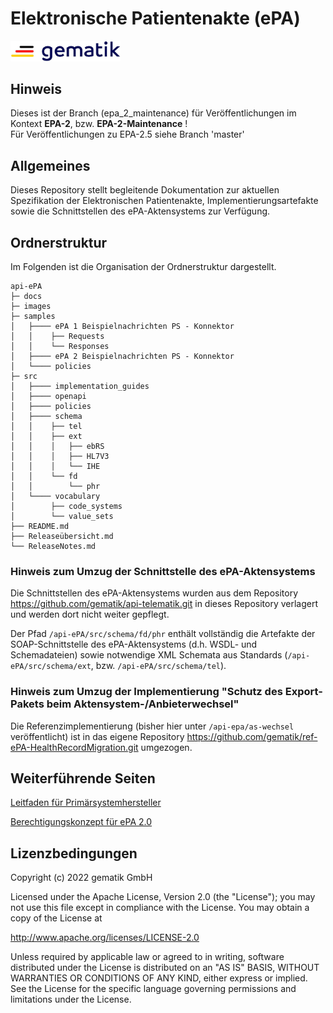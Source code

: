 # Elektronische Patientenakte (ePA)

<img src="images/gematik_logo.jpg" alt="gematik_logo" width="35%"/>


## Hinweis
Dieses ist der Branch (epa_2_maintenance) für Veröffentlichungen im Kontext **EPA-2**, bzw. **EPA-2-Maintenance** !<br/>
Für Veröffentlichungen zu EPA-2.5 siehe Branch 'master'
## Allgemeines

Dieses Repository stellt begleitende Dokumentation zur aktuellen Spezifikation der Elektronischen Patientenakte, Implementierungsartefakte sowie die Schnittstellen des ePA-Aktensystems zur Verfügung.

## Ordnerstruktur

Im Folgenden ist die Organisation der Ordnerstruktur dargestellt.

    api-ePA
    ├─ docs
    ├─ images
    ├─ samples
    │   ├──── ePA 1 Beispielnachrichten PS - Konnektor   
    │   │    ├── Requests
    │   │    └── Responses
    │   ├──── ePA 2 Beispielnachrichten PS - Konnektor   
    │   └──── policies
    ├─ src
    │   ├──── implementation_guides
    │   ├──── openapi
    │   ├──── policies    
    │   ├──── schema
    │   │    ├── tel
    │   │    ├── ext
    │   │    │   ├── ebRS
    │   │    │   ├── HL7V3
    │   │    │   └── IHE
    │   │    └── fd
    │   │        └── phr
    │   └──── vocabulary
    │        ├── code_systems
    │        └── value_sets 
    ├── README.md
    ├── Releaseübersicht.md
    └── ReleaseNotes.md

### Hinweis zum Umzug der Schnittstelle des ePA-Aktensystems

Die Schnittstellen des ePA-Aktensystems wurden aus dem Repository <https://github.com/gematik/api-telematik.git> in dieses Repository verlagert und werden dort nicht weiter gepflegt.

Der Pfad `/api-ePA/src/schema/fd/phr` enthält vollständig die Artefakte der SOAP-Schnittstelle des ePA-Aktensystems (d.h. WSDL- und Schemadateien) sowie notwendige XML Schemata aus Standards (`/api-ePA/src/schema/ext`, bzw. `/api-ePA/src/schema/tel`).

### Hinweis zum Umzug der Implementierung "Schutz des Export-Pakets beim Aktensystem-/Anbieterwechsel"

Die Referenzimplementierung (bisher hier unter `/api-epa/as-wechsel` veröffentlicht) ist in das eigene Repository <https://github.com/gematik/ref-ePA-HealthRecordMigration.git> umgezogen.

## Weiterführende Seiten

[Leitfaden für Primärsystemhersteller](docs/epa-1-implementierungshinweise-ps.adoc)

[Berechtigungskonzept für ePA 2.0](docs/berechtigungskonzept.adoc)

## Lizenzbedingungen

Copyright (c) 2022 gematik GmbH

Licensed under the Apache License, Version 2.0 (the "License");
you may not use this file except in compliance with the License.
You may obtain a copy of the License at

http://www.apache.org/licenses/LICENSE-2.0

Unless required by applicable law or agreed to in writing, software
distributed under the License is distributed on an "AS IS" BASIS,
WITHOUT WARRANTIES OR CONDITIONS OF ANY KIND, either express or implied.
See the License for the specific language governing permissions and
limitations under the License. 
